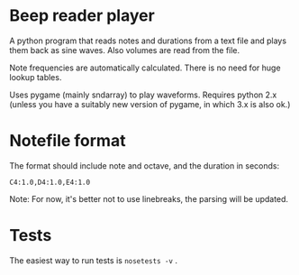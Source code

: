 # Beep reader player

A python program that reads notes and durations from a text file and plays them back as sine waves. Also volumes are read from the file.

Note frequencies are automatically calculated. There is no need for huge lookup tables.

Uses pygame (mainly sndarray) to play waveforms. Requires python 2.x (unless you have a suitably new version of pygame, in which 3.x is also ok.)

# Notefile format

The format should include note and octave, and the duration in seconds:

`C4:1.0,D4:1.0,E4:1.0`

Note: For now, it's better not to use linebreaks, the parsing will be updated.

# Tests

The easiest way to run tests is `nosetests -v` .
